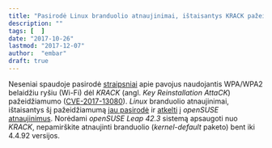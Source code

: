 ```yaml
---
title: "Pasirodė Linux branduolio atnaujinimai, ištaisantys KRACK pažeidžiamumą"
description: ""
tags: [  ]
date: "2017-10-26"
lastmod: "2017-12-07"
author:  "embar"
draft: true
---
```

Neseniai spaudoje pasirodė [straipsniai](http://www.lrt.lt/naujienos/mokslas_ir_it/1/190470/panika_bevielis_rysys_tapo_nesaugus_) apie pavojus naudojantis WPA/WPA2 belaidžiu ryšiu (Wi-Fi) dėl _KRACK_ (angl. _Key Reinstallation AttaCK_) pažeidžiamumo ([CVE-2017-13080](https://nvd.nist.gov/vuln/detail/CVE-2017-13080)). _Linux_ branduolio atnaujinimai, ištaisantys šį pažeidžiamumą [jau pasirodė](https://git.kernel.org/pub/scm/linux/kernel/git/davem/net.git/commit/?id=fdf7cb4185b60c68e1a75e61691c4afdc15dea0e) ir [atkelti](https://bugzilla.suse.com/show_bug.cgi?id=1063667) į _openSUSE_ [atnaujinimus](https://lists.opensuse.org/opensuse-updates/2017-10/msg00088.html). Norėdami _openSUSE Leap 42.3_ sistemą apsaugoti nuo _KRACK_, nepamirškite atnaujinti branduolio (_kernel-default_ paketo) bent iki 4.4.92 versijos.
